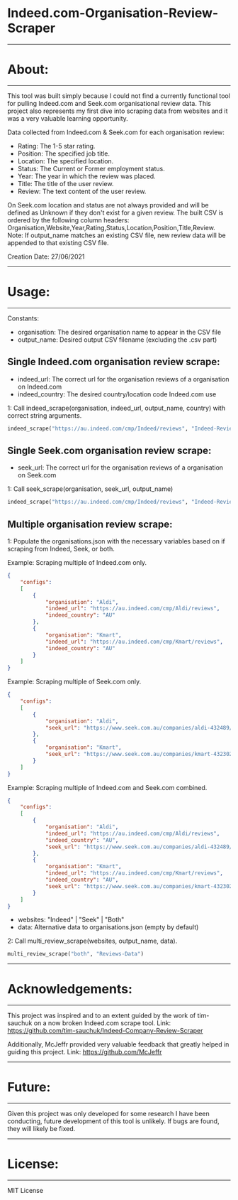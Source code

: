 # Indeed.com-Organisation-Review-Scraper

***
# About:
---
This tool was built simply because I could not find a currently functional tool for pulling Indeed.com and Seek.com organisational review data. This project also represents my first dive into scraping data from websites and it was a very valuable learning opportunity.

Data collected from Indeed.com & Seek.com for each organisation review:

* Rating: The 1-5 star rating.
* Position: The specified job title.
* Location: The specified location.
* Status: The Current or Former employment status.
* Year: The year in which the review was placed.
* Title: The title of the user review.
* Review: The text content of the user review.

On Seek.com location and status are not always provided and will be defined as Unknown if they don't exist for a given review. The built CSV is ordered by the following column headers: Organisation,Website,Year,Rating,Status,Location,Position,Title,Review. Note: If output_name matches an existing CSV file, new review data will be appended to that existing CSV file. 

Creation Date: 27/06/2021

***
# Usage:
--- 

Constants:
* organisation: The desired organisation name to appear in the CSV file
* output_name: Desired output CSV filename (excluding the .csv part)
## Single Indeed.com organisation review scrape:

* indeed_url: The correct url for the organisation reviews of a organisation on Indeed.com
* indeed_country: The desired country/location code Indeed.com use

1: Call indeed_scrape(organisation, indeed_url, output_name, country) with correct string arguments.

```python
indeed_scrape("https://au.indeed.com/cmp/Indeed/reviews", "Indeed-Reviews", "AU")
```

## Single Seek.com organisation review scrape:

* seek_url: The correct url for the organisation reviews of a organisation on Seek.com

1: Call seek_scrape(organisation, seek_url, output_name)

```python
indeed_scrape("https://au.indeed.com/cmp/Indeed/reviews", "Indeed-Reviews", "AU")
```

## Multiple organisation review scrape:

1: Populate the organisations.json with the necessary variables based on if scraping from Indeed, Seek, or both.

Example: Scraping multiple of Indeed.com only.
```json
{
    "configs":
    [
        {
            "organisation": "Aldi",
            "indeed_url": "https://au.indeed.com/cmp/Aldi/reviews",
            "indeed_country": "AU"
        },
        {
            "organisation": "Kmart",
            "indeed_url": "https://au.indeed.com/cmp/Kmart/reviews",
            "indeed_country": "AU"
        }
    ]
}
```

Example: Scraping multiple of Seek.com only.
```json
{
    "configs":
    [
        {
            "organisation": "Aldi",
            "seek_url": "https://www.seek.com.au/companies/aldi-432489/reviews"
        },
        {
            "organisation": "Kmart",
            "seek_url": "https://www.seek.com.au/companies/kmart-432302/reviews"
        }
    ]
}
```

Example: Scraping multiple of Indeed.com and Seek.com combined.
```json
{
    "configs":
    [
        {
            "organisation": "Aldi",
            "indeed_url": "https://au.indeed.com/cmp/Aldi/reviews",
            "indeed_country": "AU",
            "seek_url": "https://www.seek.com.au/companies/aldi-432489/reviews"
        },
        {
            "organisation": "Kmart",
            "indeed_url": "https://au.indeed.com/cmp/Kmart/reviews",
            "indeed_country": "AU",
            "seek_url": "https://www.seek.com.au/companies/kmart-432302/reviews"
        }
    ]
}
```

* websites: "Indeed" | "Seek" | "Both"
* data: Alternative data to organisations.json (empty by default)

2: Call multi_review_scrape(websites, output_name, data).

```python
multi_review_scrape("both", "Reviews-Data")
```


***
# Acknowledgements:
---
This project was inspired and to an extent guided by the work of tim-sauchuk on a now broken Indeed.com scrape tool.
Link: https://github.com/tim-sauchuk/Indeed-Company-Review-Scraper

Additionally, McJeffr provided very valuable feedback that greatly helped in guiding this project.
Link: https://github.com/McJeffr

***
# Future:
---
Given this project was only developed for some research I have been conducting, future development of this tool is unlikely. If bugs are found, they will likely be fixed.

***
# License:
--- 
MIT License